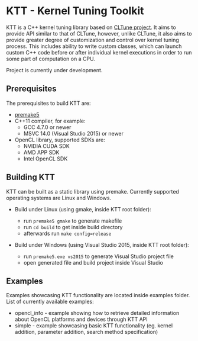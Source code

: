 KTT - Kernel Tuning Toolkit
===========================

KTT is a C++ kernel tuning library based on [CLTune project](https://github.com/CNugteren/CLTune).
It aims to provide API similar to that of CLTune, however, unlike CLTune, it also aims to provide
greater degree of customization and control over kernel tuning process. This includes ability to
write custom classes, which can launch custom C++ code before or after individual kernel executions
in order to run some part of computation on a CPU.

Project is currently under development.

Prerequisites  
-------------

The prerequisites to build KTT are:

* [premake5](https://premake.github.io/download.html)
* C++11 compiler, for example:
    - GCC 4.7.0 or newer
    - MSVC 14.0 (Visual Studio 2015) or newer
* OpenCL library, supported SDKs are:
    - NVIDIA CUDA SDK
    - AMD APP SDK
    - Intel OpenCL SDK

Building KTT
------------

KTT can be built as a static library using premake. Currently supported operating systems
are Linux and Windows.

* Build under Linux (using gmake, inside KTT root folder):
    - run `premake5 gmake` to generate makefile
    - run `cd build` to get inside build directory
    - afterwards run `make config=release`
    
* Build under Windows (using Visual Studio 2015, inside KTT root folder):
    - run `premake5.exe vs2015` to generate Visual Studio project file
    - open generated file and build project inside Visual Studio

Examples
--------

Examples showcasing KTT functionality are located inside examples folder. List of currently
available examples:

* opencl_info - example showing how to retrieve detailed information about OpenCL platforms
  and devices through KTT API
* simple - example showcasing basic KTT functionality (eg. kernel addition, parameter addition,
  search method specification)
